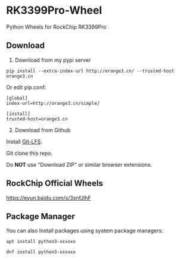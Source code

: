 # RK3399Pro-Wheel
Python Wheels for RockChip RK3399Pro


## Download
1. Download from my pypi server

 `pip install --extra-index-url http://orange3.cn/ --trusted-host orange3.cn`
 
 Or edit pip.conf:
```
[global]
index-url=http://orange3.cn/simple/

[install]
trusted-host=orange3.cn
```

2. Download from Github

 Install [Git-LFS](https://git-lfs.github.com/).
 
 Git clone this repo.
 
 Do **NOT** use "Download ZIP" or similar browser extensions.


## RockChip Official Wheels
https://eyun.baidu.com/s/3snfJlhF


## Package Manager
You can also Install packages using system package managers:

`apt install python3-xxxxxx`

`dnf install python3-xxxxxx`
